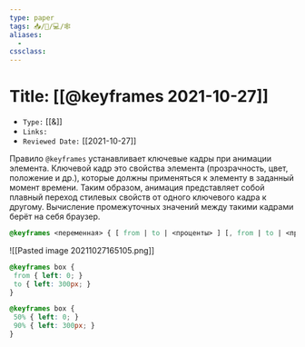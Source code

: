 ```yaml
---
type: paper
tags: 📥️/📜️/💻/🕸
aliases:
  - 
cssclass: 
---
```




# Title: **[[@keyframes 2021-10-27]]**
- `Type:` [[&]]
- `Links:`
- `Reviewed Date:` [[2021-10-27]]

Правило ``@keyframes`` устанавливает ключевые кадры при анимации элемента. Ключевой кадр это свойства элемента (прозрачность, цвет, положение и др.), которые должны применяться к элементу в заданный момент времени. Таким образом, анимация представляет собой плавный переход стилевых свойств от одного ключевого кадра к другому. Вычисление промежуточных значений между такими кадрами берёт на себя браузер. 

```css
@keyframes <переменная> { [ from | to | <проценты> ] [, from | to | <проценты> ]* }
```

![[Pasted image 20211027165105.png]]

```css
@keyframes box {
 from { left: 0; }
 to { left: 300px; }
}
```

```css
@keyframes box {
 50% { left: 0; }
 90% { left: 300px; }
}
```